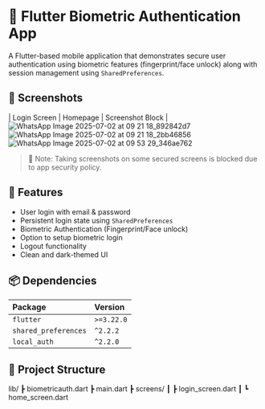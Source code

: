 # 🔐 Flutter Biometric Authentication App
A Flutter-based mobile application that demonstrates secure user authentication using biometric features (fingerprint/face unlock) along with session management using `SharedPreferences`.


## 📱 Screenshots

| Login Screen               | Homepage                      | Screenshot Block |
![WhatsApp Image 2025-07-02 at 09 21 18_892842d7](https://github.com/user-attachments/assets/18737600-e262-4195-b83e-825fe8be974a)
![WhatsApp Image 2025-07-02 at 09 21 18_2bb46856](https://github.com/user-attachments/assets/ccb40279-f0cf-4a63-bc95-38fe04ea4bcd)
![WhatsApp Image 2025-07-02 at 09 53 29_346ae762](https://github.com/user-attachments/assets/aebb8d28-38d8-4704-93e2-b72e0e067f6d)

> 📌 Note: Taking screenshots on some secured screens is blocked due to app security policy.
## 🚀 Features
- User login with email & password
- Persistent login state using `SharedPreferences`
- Biometric Authentication (Fingerprint/Face unlock)
- Option to setup biometric login
- Logout functionality
- Clean and dark-themed UI


## 📦 Dependencies
| Package               | Version |
|:----------------------|:---------|
| `flutter`             | `>=3.22.0` |
| `shared_preferences`  | `^2.2.2` |
| `local_auth`          | `^2.2.0` |


## 📂 Project Structure
lib/
┣ biometricauth.dart
┣ main.dart
┣ screens/
┃ ┣ login_screen.dart
┃ ┗ home_screen.dart

